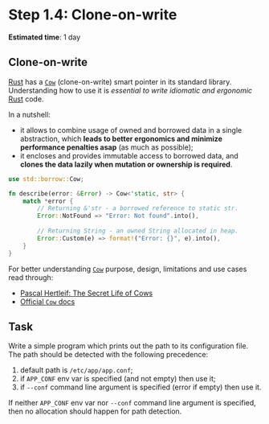 Step 1.4: Clone-on-write
========================

__Estimated time__: 1 day




## Clone-on-write

[Rust] has a [`Cow`] (clone-on-write) smart pointer in its standard library. Understanding how to use it is _essential to write idiomatic and ergonomic_ [Rust] code.

In a nutshell: 
- it allows to combine usage of owned and borrowed data in a single abstraction, which __leads to better ergonomics and minimize performance penalties asap__ (as much as possible);
- it encloses and provides immutable access to borrowed data, and __clones the data lazily when mutation or ownership is required__.

```rust
use std::borrow::Cow;

fn describe(error: &Error) -> Cow<'static, str> {
    match *error {
        // Returning &'str - a borrowed reference to static str.
        Error::NotFound => "Error: Not found".into(),
        
        // Returning String - an owned String allocated in heap.
        Error::Custom(e) => format!("Error: {}", e).into(),
    }
}
```

For better understanding [`Cow`] purpose, design, limitations and use cases read through:
- [Pascal Hertleif: The Secret Life of Cows][1]
- [Official `Cow` docs][`Cow`]




## Task

Write a simple program which prints out the path to its configuration file. The path should be detected with the following precedence:
1. default path is `/etc/app/app.conf`;
2. if `APP_CONF` env var is specified (and not empty) then use it;
3. if `--conf` command line argument is specified (error if empty) then use it.

If neither `APP_CONF` env var nor `--conf` command line argument is specified, then no allocation should happen for path detection.




[`Cow`]: https://doc.rust-lang.org/std/borrow/enum.Cow.html
[Rust]: https://www.rust-lang.org

[1]: https://deterministic.space/secret-life-of-cows.html
